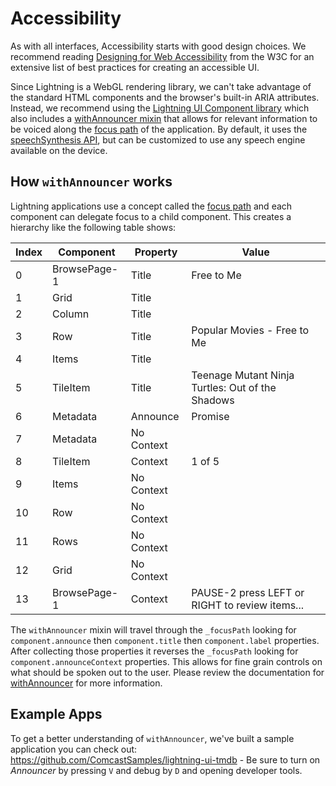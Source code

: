 # Accessibility

As with all interfaces, Accessibility starts with good design choices. We recommend reading [Designing for Web Accessibility](https://www.w3.org/WAI/tips/designing/) from the W3C for an extensive list of best practices for creating an accessible UI.

Since Lightning is a WebGL rendering library, we can't take advantage of the standard HTML components and the browser's built-in ARIA attributes. Instead, we recommend using the [Lightning UI Component library](https://github.com/rdkcentral/Lightning-UI-Components) which also includes a [withAnnouncer mixin](https://rdkcentral.github.io/Lightning-UI-Components/?path=/docs/mixins-withannouncer--basic) that allows for relevant information to be voiced along the [focus path](../HandlingInput/RemoteControl/Focus.md) of the application. By default, it uses the [speechSynthesis API](https://developer.mozilla.org/en-US/docs/Web/API/SpeechSynthesis), but can be customized to use any speech engine available on the device.

## How `withAnnouncer` works

Lightning applications use a concept called the [focus path](../RemoteControl/Focus.md) and each component can delegate focus to a child component. This creates a hierarchy like the following table shows:

| Index | Component | Property | Value |
| --- | ---- | ------------ | ------------- |
| 0 | BrowsePage-1 | Title | Free to Me
| 1 | Grid | Title |
| 2 | Column | Title |
| 3 | Row | Title | Popular Movies - Free to Me
| 4 | Items | Title |
| 5 | TileItem | Title | Teenage Mutant Ninja Turtles: Out of the Shadows
| 6 | Metadata | Announce | Promise
| 7 | Metadata | No Context |
| 8 | TileItem | Context | 1 of 5
| 9 | Items | No Context |
| 10 | Row | No Context |
| 11 | Rows | No Context |
| 12 | Grid | No Context |
| 13 | BrowsePage-1 | Context |  PAUSE-2 press LEFT or RIGHT to review items...

The `withAnnouncer` mixin will travel through the `_focusPath` looking for `component.announce` then `component.title` then `component.label` properties. After collecting those properties it reverses the `_focusPath` looking for `component.announceContext` properties. This allows for fine grain controls on what should be spoken out to the user. Please review the documentation for [withAnnouncer](https://rdkcentral.github.io/Lightning-UI-Components/?path=/docs/mixins-withannouncer--basic) for more information.


## Example Apps

To get a better understanding of `withAnnouncer`, we've built a sample application you can check out: https://github.com/ComcastSamples/lightning-ui-tmdb - Be sure to turn on *Announcer* by pressing `V` and debug by `D` and opening developer tools.
